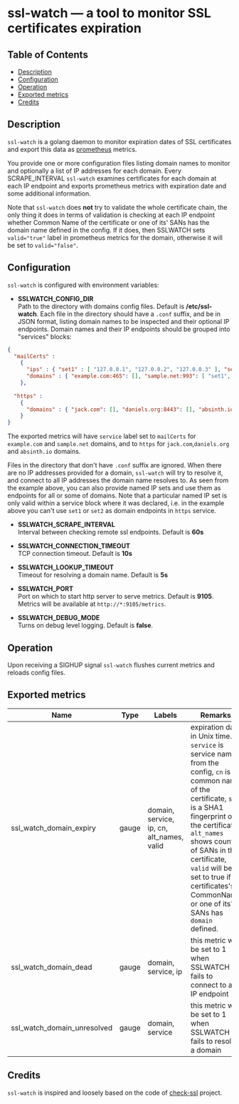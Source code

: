 ssl-watch — a tool to monitor SSL certificates expiration
=========================================================

Table of Contents
-----------------
* [Description](#description)
* [Configuration](#configuration)
* [Operation](#operation)
* [Exported metrics](#exported-metrics)
* [Credits](#credits)

Description
-------------

`ssl-watch` is a golang daemon to monitor expiration dates
of SSL certificates and export this data as [prometheus](https://prometheus.io/) metrics.

You provide one or more configuration files listing domain names to monitor
and optionally a list of IP addresses for each domain. Every SCRAPE_INTERVAL 
`ssl-watch` examines certificates for each domain at each IP endpoint and exports 
prometheus metrics with expiration date and some additional information. 

Note that `ssl-watch` does **not** try to validate the whole certificate chain, the only
thing it does in terms of validation is checking at each IP endpoint whether 
Common Name of the certificate or one of its' SANs has the domain name defined in the config.
If it does, then SSLWATCH sets `valid="true"` label in prometheus metrics for the domain,
otherwise it will be set to `valid="false"`.
 
Configuration
-------------

`ssl-watch` is configured with environment variables:

* **SSLWATCH_CONFIG_DIR**  
Path to the directory with domains config files. Default is **/etc/ssl-watch**.
Each file in the directory should have a `.conf` suffix, and be in JSON format, 
listing domain names to be inspected and their optional IP endpoints.
Domain names and their IP endpoints should be grouped into "services" blocks:

```json
{ 
  "mailCerts" :
    { 
      "ips" : { "set1" : [ "127.0.0.1", "127.0.0.2", "127.0.0.3" ], "set2": [ "127.0.0.4" ] },
      "domains" : { "example.com:465": [], "sample.net:993": [ "set1", "set2", "127.0.0.5" ] } 
    },
  
  "https" : 
    {
      "domains" : { "jack.com": [], "daniels.org:8443": [], "absinth.io": [ "192.168.0.7", "192.168.0.8" ] } 
    }
}
```

The exported metrics will have `service` label set to `mailCerts` for `example.com` and `sample.net` domains,
and to `https` for `jack.com`,`daniels.org` and `absinth.io` domains.

Files in the directory that don't have `.conf` suffix are ignored.
When there are no IP addresses provided for a domain, `ssl-watch` will try to resolve
it, and connect to all IP addresses the domain name resolves to. As seen from the example
above, you can also provide named IP sets and use them as endpoints for all or some of domains.
Note that a particular named IP set is only valid within a service block where it was declared, i.e.
in the example above you can't use `set1` or `set2` as domain endpoints in `https` service.

* **SSLWATCH_SCRAPE_INTERVAL**  
Interval between checking remote ssl endpoints. Default is **60s**

* **SSLWATCH_CONNECTION_TIMEOUT**  
TCP connection timeout. Default is **10s**

* **SSLWATCH_LOOKUP_TIMEOUT**  
Timeout for resolving a domain name. Default is **5s**

* **SSLWATCH_PORT**  
Port on which to start http server to serve metrics. Default is **9105**.
Metrics will be available at `http://*:9105/metrics`.

* **SSLWATCH_DEBUG_MODE**  
Turns on debug level logging. Default is **false**.

Operation
---------

Upon receiving a SIGHUP signal `ssl-watch` flushes current metrics
and reloads config files.

Exported metrics
----------------

| Name | Type | Labels | Remarks |
| ---- | ---- | ------ | ------- |
| ssl_watch_domain_expiry | gauge | domain, service, ip, cn, alt_names, valid | expiration date in Unix time. `service` is service name from the config, `cn` is common name of the certificate, `sha` is a SHA1 fingerprint of the certificate, `alt_names` shows count of SANs in the certificate, `valid` will be set to true if certificates's CommonName or one of its' SANs has `domain` defined.|
| ssl_watch_domain_dead | gauge | domain, service, ip | this metric will be set to 1 when SSLWATCH fails to connect to an IP endpoint |
| ssl_watch_domain_unresolved | gauge | domain, service | this metric will be set to 1 when SSLWATCH fails to resolve a domain |


Credits
-------

`ssl-watch` is inspired and loosely based on the code of [check-ssl](https://github.com/wycore/check-ssl) project.
